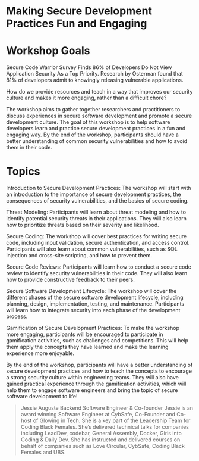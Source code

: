 #  Making Secure Development Practices Fun and Engaging

# Workshop Goals
Secure Code Warrior Survey Finds 86% of Developers Do Not View Application Security As a Top Priority. Research by Osterman found that 81% of developers admit to knowingly releasing vulnerable applications.

How do we provide resources and teach in a way that improves our security culture and makes it more engaging, rather than a difficult chore?

The workshop aims to gather together researchers and practitioners to discuss experiences in secure software development and promote a secure development culture. The goal of this workshop is to help software developers learn and practice secure development practices in a fun and engaging way. By the end of the workshop, participants should have a better understanding of common security vulnerabilities and how to avoid them in their code.

# Topics 

Introduction to Secure Development Practices: The workshop will start with an introduction to the importance of secure development practices, the consequences of security vulnerabilities, and the basics of secure coding.

Threat Modeling: Participants will learn about threat modeling and how to identify potential security threats in their applications. They will also learn how to prioritize threats based on their severity and likelihood.

Secure Coding: The workshop will cover best practices for writing secure code, including input validation, secure authentication, and access control. Participants will also learn about common vulnerabilities, such as SQL injection and cross-site scripting, and how to prevent them.

Secure Code Reviews: Participants will learn how to conduct a secure code review to identify security vulnerabilities in their code. They will also learn how to provide constructive feedback to their peers.

Secure Software Development Lifecycle: The workshop will cover the different phases of the secure software development lifecycle, including planning, design, implementation, testing, and maintenance. Participants will learn how to integrate security into each phase of the development process.

Gamification of Secure Development Practices: To make the workshop more engaging, participants will be encouraged to participate in gamification activities, such as challenges and competitions. This will help them apply the concepts they have learned and make the learning experience more enjoyable.

By the end of the workshop, participants will have a better understanding of secure development practices and how to teach the concepts to encourage a strong security culture within engineering teams. They will also have gained practical experience through the gamification activities, which will help them to engage software engineers and bring the topic of secure software development to life!

> Jessie Auguste
> Backend Software Engineer & Co-founder
> Jessie is an award winning Software Engineer at CybSafe, Co-Founder and Co-host of Glowing in Tech. She is a key part of the Leadership Team for Coding Black Females. She’s delivered technical talks for companies including LeadDev, codebar, General Assembly, Docker, Girls into Coding & Daily Dev. She has instructed and delivered courses on behalf of companies such as Love Circular, CybSafe, Coding Black Females and UBS.
